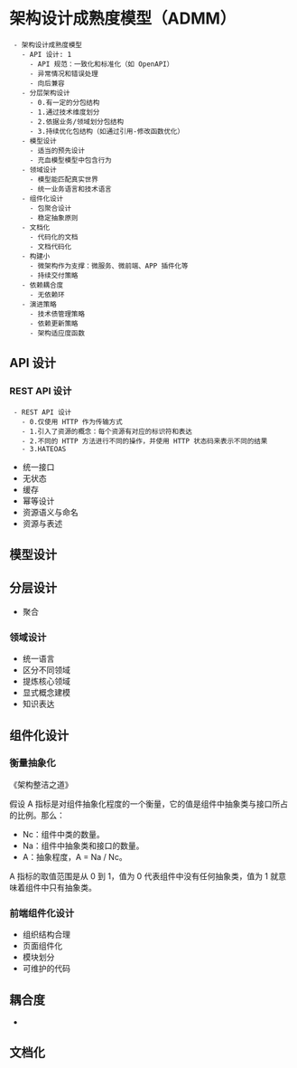 # 架构设计成熟度模型（ADMM）

```maturity
 - 架构设计成熟度模型
   - API 设计: 1
     - API 规范：一致化和标准化（如 OpenAPI）
     - 异常情况和错误处理
     - 向后兼容
   - 分层架构设计
     - 0.有一定的分包结构
     - 1.通过技术维度划分
     - 2.依据业务/领域划分包结构
     - 3.持续优化包结构（如通过引用-修改函数优化）
   - 模型设计
     - 适当的预先设计
     - 充血模型模型中包含行为
   - 领域设计
     - 模型能匹配真实世界
     - 统一业务语言和技术语言
   - 组件化设计
     - 包聚合设计
     - 稳定抽象原则
   - 文档化
     - 代码化的文档
     - 文档代码化
   - 构建小
     - 微架构作为支撑：微服务、微前端、APP 插件化等
     - 持续交付策略
   - 依赖耦合度
     - 无依赖环
   - 演进策略
     - 技术债管理策略
     - 依赖更新策略
     - 架构适应度函数
```

## API 设计

### REST API 设计

```
 - REST API 设计
   - 0.仅使用 HTTP 作为传输方式
   - 1.引入了资源的概念：每个资源有对应的标识符和表达
   - 2.不同的 HTTP 方法进行不同的操作，并使用 HTTP 状态码来表示不同的结果
   - 3.HATEOAS
```

- 统一接口
- 无状态
- 缓存
- 幂等设计
- 资源语义与命名
- 资源与表述

## 模型设计

## 分层设计

- 聚合

### 领域设计

- 统一语言
- 区分不同领域
- 提炼核心领域
- 显式概念建模
- 知识表达

## 组件化设计

### 衡量抽象化

《架构整洁之道》

假设 A 指标是对组件抽象化程度的一个衡量，它的值是组件中抽象类与接口所占的比例。那么：

- Nc：组件中类的数量。
- Na：组件中抽象类和接口的数量。
- A：抽象程度，A = Na / Nc。

A 指标的取值范围是从 0 到 1，值为 0 代表组件中没有任何抽象类，值为 1 就意味着组件中只有抽象类。

### 前端组件化设计

- 组织结构合理
- 页面组件化
- 模块划分
- 可维护的代码

## 耦合度

-

## 文档化
